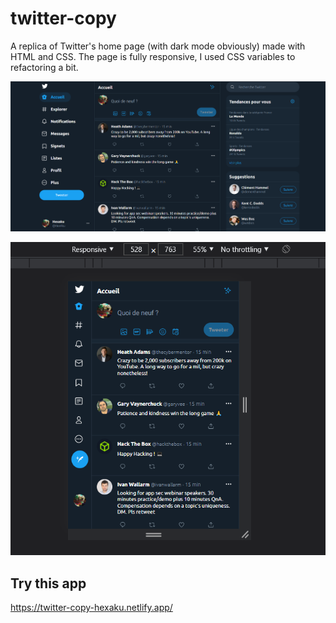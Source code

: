 # twitter-copy
A replica of Twitter's home page (with dark mode obviously) made with HTML and CSS. The page is fully responsive, I used CSS variables to refactoring a bit.

![](images/twittercopy3.png)

![](images/twittercopy4.png)

## Try this app
https://twitter-copy-hexaku.netlify.app/
